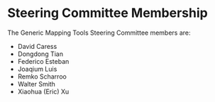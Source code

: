 # Steering Committee Membership

The Generic Mapping Tools Steering Committee members are:
- David Caress
- Dongdong Tian
- Federico Esteban
- Joaqium Luis
- Remko Scharroo
- Walter Smith
- Xiaohua (Eric) Xu

